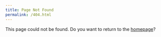 ```yaml
---
title: Page Not Found
permalink: /404.html
---
```


This page could not be found. Do you want to return to the [homepage]({{site.url}})?
